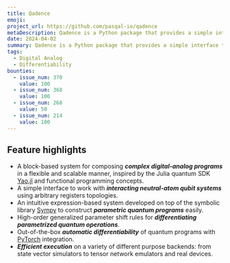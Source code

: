 ```yaml
---
title: Qadence
emoji: 
project_url: https://github.com/pasqal-io/qadence
metaDescription: Qadence is a Python package that provides a simple interface to build digital-analog quantum programs with tunable qubit interaction defined on arbitrary register topologies realizable on neutral atom devices.
date: 2024-04-02
summary: Qadence is a Python package that provides a simple interface to build digital-analog quantum programs with tunable qubit interaction defined on arbitrary register topologies realizable on neutral atom devices.
tags:
  - Digital Analog
  - Differentiability
bounties:
  - issue_num: 370
    value: 100
  - issue_num: 368
    value: 100
  - issue_num: 268
    value: 50
  - issue_num: 214
    value: 100
---
```


## Feature highlights

* A block-based system for composing _**complex digital-analog programs**_ in a flexible and scalable manner, inspired by the Julia quantum SDK [Yao.jl](https://github.com/QuantumBFS/Yao.jl) and functional programming concepts.
* A simple interface to work with _**interacting neutral-atom qubit systems**_ using arbitrary registers topologies.
* An intuitive expression-based system developed on top of the symbolic library [Sympy](https://www.sympy.org/en/index.html) to construct _**parametric quantum programs**_ easily.
* High-order generalized parameter shift rules for _**differentiating parametrized quantum operations**_.
* Out-of-the-box _**automatic differentiability**_ of quantum programs with [PyTorch](https://pytorch.org/) integration.
* _**Efficient execution**_ on a variety of different purpose backends: from state vector simulators to tensor network emulators and real devices.
